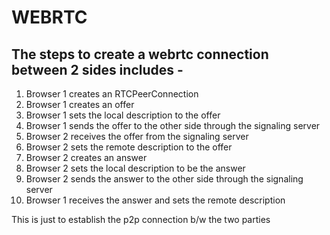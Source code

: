 # WEBRTC

## The steps to create a webrtc connection between 2 sides includes - 
 
1. Browser 1 creates an RTCPeerConnection
2. Browser 1 creates an offer
3. Browser 1 sets the local description to the offer
4. Browser 1 sends the offer to the other side through the signaling server
5. Browser 2 receives the offer from the signaling server
6. Browser 2 sets the remote description to the offer
7. Browser 2 creates an answer
8. Browser 2 sets the local description to be the answer
9. Browser 2 sends the answer to the other side through the signaling server
10. Browser 1 receives the answer and sets the remote description
 
This is just to establish the p2p connection b/w the two parties